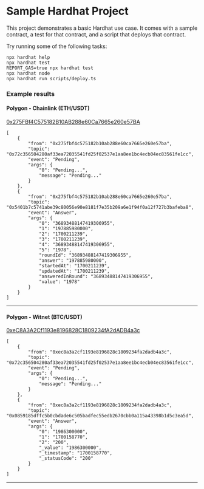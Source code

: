 # Sample Hardhat Project

This project demonstrates a basic Hardhat use case. It comes with a sample contract, a test for that contract, and a script that deploys that contract.

Try running some of the following tasks:

```shell
npx hardhat help
npx hardhat test
REPORT_GAS=true npx hardhat test
npx hardhat node
npx hardhat run scripts/deploy.ts
```


### Example results

#### Polygon - Chainlink (ETH/USDT)

[0x275FBf4C575182B10AB288e60Ca7665e260e57BA](https://mumbai.polygonscan.com/address/0x275FBf4C575182B10AB288e60Ca7665e260e57BA)

```
[
	{
		"from": "0x275fbf4c575182b10ab288e60ca7665e260e57ba",
		"topic": "0x72c356504280af33ea72035541fd25f02537e1aa8ee1bc4ecb04ec83561fe1cc",
		"event": "Pending",
		"args": {
			"0": "Pending...",
			"message": "Pending..."
		}
	},
	{
		"from": "0x275fbf4c575182b10ab288e60ca7665e260e57ba",
		"topic": "0x5401b7c5741abe39c80056e90e8181f7e35b209a6e1f94f0a12f727b3bafeba8",
		"event": "Answer",
		"args": {
			"0": "36893488147419306955",
			"1": "197885980000",
			"2": "1700211239",
			"3": "1700211239",
			"4": "36893488147419306955",
			"5": "1978",
			"roundId": "36893488147419306955",
			"answer": "197885980000",
			"startedAt": "1700211239",
			"updatedAt": "1700211239",
			"answeredInRound": "36893488147419306955",
			"value": "1978"
		}
	}
]
```

---

#### Polygon - Witnet (BTC/USDT)

[0xeC8A3A2Cf1193e8196828C1809234fA2dADB4a3c](https://mumbai.polygonscan.com/address/0xeC8A3A2Cf1193e8196828C1809234fA2dADB4a3c)

```
[
	{
		"from": "0xec8a3a2cf1193e8196828c1809234fa2dadb4a3c",
		"topic": "0x72c356504280af33ea72035541fd25f02537e1aa8ee1bc4ecb04ec83561fe1cc",
		"event": "Pending",
		"args": {
			"0": "Pending...",
			"message": "Pending..."
		}
	},
	{
		"from": "0xec8a3a2cf1193e8196828c1809234fa2dadb4a3c",
		"topic": "0x0859185dffc5b0cbdade6c505badfec55edb2670cbb0a115a43398b1d5c3ea5d",
		"event": "Answer",
		"args": {
			"0": "1986300000",
			"1": "1700158770",
			"2": "200",
			"_value": "1986300000",
			"_timestamp": "1700158770",
			"_statusCode": "200"
		}
	}
]

```

---


